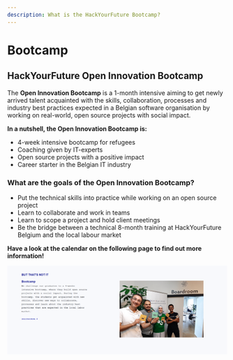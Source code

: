 ```yaml
---
description: What is the HackYourFuture Bootcamp?
---
```


# Bootcamp

## HackYourFuture Open Innovation Bootcamp

The **Open Innovation Bootcamp** is a 1-month intensive aiming to get newly arrived talent acquainted with the skills, collaboration, processes and industry best practices expected in a Belgian software organisation by working on real-world, open source projects with social impact.

**In a nutshell, the Open Innovation Bootcamp is:**

- 4-week intensive bootcamp for refugees
- Coaching given by IT-experts
- Open source projects with a positive impact
- Career starter in the Belgian IT industry

### **What are the goals of the Open Innovation Bootcamp?**

- Put the technical skills into practice while working on an open source project
- Learn to collaborate and work in teams
- Learn to scope a project and hold client meetings
- Be the bridge between a technical 8-month training at HackYourFuture Belgium and the local labour market

**Have a look at the calendar on the following page to find out more information!**

![A group of student during a bootcamp (July 2020)](../.gitbook/assets/bootcamp.png)
